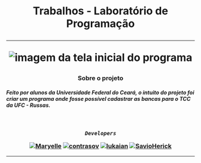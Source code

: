 <!--titulo-->
<h1 align="center"><strong>Trabalhos - Laboratório de Programação</strong><hr>

<img src="https://i.ibb.co/d21yyNG/img02.png" alt="imagem da tela inicial do programa"></h1>


<h3 align="center"><strong>Sobre o projeto</strong></h3>

#### *Feito por alunos da __Universidade Federal do Ceará__, o intuito do projeto foi criar um programa onde fosse possível cadastrar as bancas para o __TCC__ da __UFC - Russas__.*


<h3 align="center"><br>

***```Developers```***

<!--links dos desenvolvedores-->
[![Maryelle](https://img.shields.io/badge/Maryelle-%23121011.svg?style=for-the-badge&logo=github&logoColor=white)](https://github.com/EmillyMaryelle)
[![contrasov](https://img.shields.io/badge/contrasov-%23121011.svg?style=for-the-badge&logo=github&logoColor=white)](https://github.com/contrasov)
[![lukaian](https://img.shields.io/badge/lukaian-%23121011.svg?style=for-the-badge&logo=github&logoColor=white)](https://github.com/lukaian-k)
[![SavioHerick](https://img.shields.io/badge/SavioHerick-%23121011.svg?style=for-the-badge&logo=github&logoColor=white)](https://github.com/SavioHerick)<hr></h3>